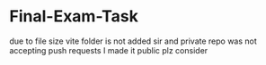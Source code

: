 # Final-Exam-Task

due to file size vite folder is not added sir and private repo was not accepting push requests I made it public plz consider